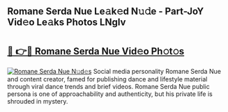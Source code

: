 ## Romane Serda Nue Le𝚊k𝚎d N𝚞𝚍e - Part-JoY Vid𝚎o Le𝚊ks Photos LNgIv

# <h2><a href="http://fb833kh.evod.top/?m=Romane+Serda+Nue">🔗 👉🔴 Romane Serda Nue Vid𝚎o Ph𝚘t𝚘s</a></h2>

[![Romane Serda Nue N𝚞d𝚎s](https://i.imgur.com/8V9OHl7.gif)](http://fb833kh.evod.top/?m=Romane+Serda+Nue)
Social media personality Romane Serda Nue and content creator, famed for publishing dance and lifestyle material through viral dance trends and brief videos. Romane Serda Nue public persona is one of approachability and authenticity, but his private life is shrouded in mystery. 
